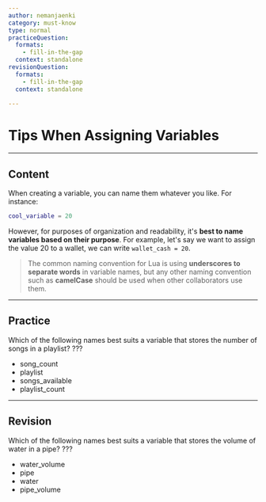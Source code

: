 ```yaml
---
author: nemanjaenki
category: must-know
type: normal
practiceQuestion:
  formats:
    - fill-in-the-gap
  context: standalone
revisionQuestion:
  formats:
    - fill-in-the-gap
  context: standalone

---
```


# Tips When Assigning Variables

---
## Content

When creating a variable, you can name them whatever you like. For instance:

```lua
cool_variable = 20
```

However, for purposes of organization and readability, it's **best to name variables based on their purpose**. For example, let's say we want to assign the value 20 to a wallet, we can write `wallet_cash = 20`.

> The common naming convention for Lua is using **underscores to separate words** in variable names, but any other naming convention such as **camelCase** should be used when other collaborators use them.

---

## Practice

Which of the following names best suits a variable that stores the number of songs in a playlist? ???

- song_count
- playlist
- songs_available
- playlist_count

---

## Revision

Which of the following names best suits a variable that stores the volume of water in a pipe? ???

- water_volume
- pipe
- water
- pipe_volume
